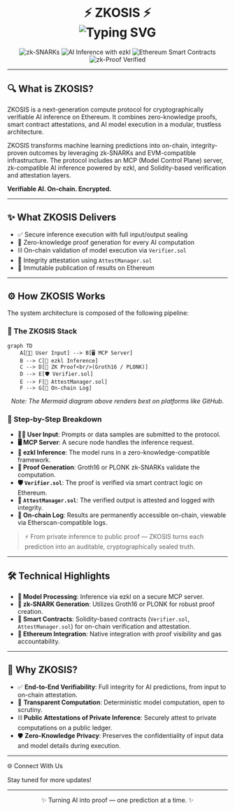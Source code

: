 <h1 align="center">
  ⚡ ZKOSIS ⚡
  <br/>
  <img src="https://readme-typing-svg.demolab.com?font=Fira+Code&size=22&duration=3000&pause=800&color=36BCF7&center=true&vCenter=true&width=600&lines=Zero-Knowledge+AI+Attestation+for+Ethereum;Verifiable+AI+Inference%2C+On-Chain" alt="Typing SVG" />
</h1>

<p align="center">
  <img src="https://img.shields.io/badge/zk-SNARKs-purple?style=flat-square&logo=ethereum&logoColor=white" alt="zk-SNARKs" />
  <img src="https://img.shields.io/badge/AI%20Inference-ezkl-blue?style=flat-square" alt="AI Inference with ezkl" />
  <img src="https://img.shields.io/badge/Smart%20Contracts-Ethereum-black?style=flat-square&logo=solidity" alt="Ethereum Smart Contracts" />
  <img src="https://img.shields.io/badge/zk-Proof%20Verified-green?style=flat-square" alt="zk-Proof Verified" />
</p>

---

## 🔍 What is ZKOSIS?

ZKOSIS is a next-generation compute protocol for cryptographically verifiable AI inference on Ethereum. It combines zero-knowledge proofs, smart contract attestations, and AI model execution in a modular, trustless architecture.

ZKOSIS transforms machine learning predictions into on-chain, integrity-proven outcomes by leveraging zk-SNARKs and EVM-compatible infrastructure. The protocol includes an MCP (Model Control Plane) server, zk-compatible AI inference powered by ezkl, and Solidity-based verification and attestation layers.

**Verifiable AI. On-chain. Encrypted.**

---


## ✨ What ZKOSIS Delivers

- ✅ Secure inference execution with full input/output sealing
- 🔐 Zero-knowledge proof generation for every AI computation
- ⛓️ On-chain validation of model execution via `Verifier.sol`
- 📜 Integrity attestation using `AttestManager.sol`
- 🧾 Immutable publication of results on Ethereum

---

## ⚙️ How ZKOSIS Works

The system architecture is composed of the following pipeline:

### 🧬 The ZKOSIS Stack

```mermaid
graph TD
    A[🧑‍💻 User Input] --> B[🖥️ MCP Server]
    B --> C[🧠 ezkl Inference]
    C --> D[🧪 ZK Proof<br/>(Groth16 / PLONK)]
    D --> E[🛡️ Verifier.sol]
    E --> F[📜 AttestManager.sol]
    F --> G[🧾 On-chain Log]
```
*<p align="center">Note: The Mermaid diagram above renders best on platforms like GitHub.</p>*

### 🔁 Step-by-Step Breakdown

- **🧑‍💻 User Input**: Prompts or data samples are submitted to the protocol.
- **🖥️ MCP Server**: A secure node handles the inference request.
- **🧠 ezkl Inference**: The model runs in a zero-knowledge-compatible framework.
- **🧪 Proof Generation**: Groth16 or PLONK zk-SNARKs validate the computation.
- **🛡️ `Verifier.sol`**: The proof is verified via smart contract logic on Ethereum.
- **📜 `AttestManager.sol`**: The verified output is attested and logged with integrity.
- **🧾 On-chain Log**: Results are permanently accessible on-chain, viewable via Etherscan-compatible logs.

> ⚡ From private inference to public proof — ZKOSIS turns each prediction into an auditable, cryptographically sealed truth.

---

## 🛠️ Technical Highlights

- **🧠 Model Processing**: Inference via ezkl on a secure MCP server.
- **🔐 zk-SNARK Generation**: Utilizes Groth16 or PLONK for robust proof creation.
- **📜 Smart Contracts**: Solidity-based contracts (`Verifier.sol`, `AttestManager.sol`) for on-chain verification and attestation.
- **🔗 Ethereum Integration**: Native integration with proof visibility and gas accountability.

---

## 🚀 Why ZKOSIS?

- ✅ **End-to-End Verifiability**: Full integrity for AI predictions, from input to on-chain attestation.
- 🔎 **Transparent Computation**: Deterministic model computation, open to scrutiny.
- ⛓️ **Public Attestations of Private Inference**: Securely attest to private computations on a public ledger.
- 🛡️ **Zero-Knowledge Privacy**: Preserves the confidentiality of input data and model details during execution.

---

🌐 Connect With Us
<!-- Add links to your project's website, social media, Discord, etc. -->
<!-- Example:
- **Project Website**
- **Twitter**
- **Discord**
- **GitHub Discussions**
-->
Stay tuned for more updates!

---

<p align="center">
  ✨ Turning AI into proof — one prediction at a time. ✨
</p>
